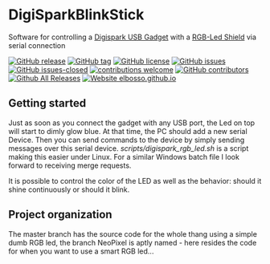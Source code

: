 # DigiSparkBlinkStick
Software for controlling a 
[Digispark USB Gadget](http://digistump.com/products/1)
with a 
[RGB-Led Shield](http://digistump.com/products/118)
via serial connection

<!---
[![start with why](https://img.shields.io/badge/start%20with-why%3F-brightgreen.svg?style=flat)](http://www.ted.com/talks/simon_sinek_how_great_leaders_inspire_action)
--->
[![GitHub release](https://img.shields.io/github/release/elbosso/DigiSparkBlinkStick/all.svg?maxAge=1)](https://GitHub.com/elbosso/DigiSparkBlinkStick/releases/)
[![GitHub tag](https://img.shields.io/github/tag/elbosso/DigiSparkBlinkStick.svg)](https://GitHub.com/elbosso/DigiSparkBlinkStick/tags/)
[![GitHub license](https://img.shields.io/github/license/elbosso/DigiSparkBlinkStick.svg)](https://github.com/elbosso/DigiSparkBlinkStick/blob/master/LICENSE)
[![GitHub issues](https://img.shields.io/github/issues/elbosso/DigiSparkBlinkStick.svg)](https://GitHub.com/elbosso/DigiSparkBlinkStick/issues/)
[![GitHub issues-closed](https://img.shields.io/github/issues-closed/elbosso/DigiSparkBlinkStick.svg)](https://GitHub.com/elbosso/DigiSparkBlinkStick/issues?q=is%3Aissue+is%3Aclosed)
[![contributions welcome](https://img.shields.io/badge/contributions-welcome-brightgreen.svg?style=flat)](https://github.com/elbosso/DigiSparkBlinkStick/issues)
[![GitHub contributors](https://img.shields.io/github/contributors/elbosso/DigiSparkBlinkStick.svg)](https://GitHub.com/elbosso/DigiSparkBlinkStick/graphs/contributors/)
[![Github All Releases](https://img.shields.io/github/downloads/elbosso/DigiSparkBlinkStick/total.svg)](https://github.com/elbosso/DigiSparkBlinkStick)
[![Website elbosso.github.io](https://img.shields.io/website-up-down-green-red/https/elbosso.github.io.svg)](https://elbosso.github.io/)

## Getting started
Just as soon as you connect the gadget with any USB port, the Led on top will start to dimly glow blue. At that time,
the PC should add a new serial Device. Then you can send commands to the device by simply sending messages over
this serial device. _scripts/digispark_rgb_led.sh_ is a script making this easier under Linux. For a similar Windows batch file
I look forward to receiving merge requests. 

It is possible to control the color of the LED as well as the behavior: should it shine continuously or should it blink.

## Project organization

The master branch has the source code for the whole thang using a simple dumb RGB led, the branch NeoPixel is aptly named - here resides the code for when you want to use a smart RGB led...
